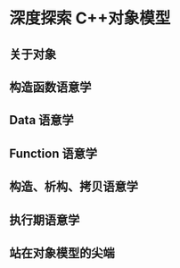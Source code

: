 # 深度探索 C++对象模型

## 关于对象

## 构造函数语意学

## Data 语意学

## Function 语意学

## 构造、析构、拷贝语意学

## 执行期语意学

## 站在对象模型的尖端
